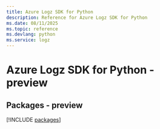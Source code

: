 ```yaml
---
title: Azure Logz SDK for Python
description: Reference for Azure Logz SDK for Python
ms.date: 08/11/2025
ms.topic: reference
ms.devlang: python
ms.service: logz
---
```

# Azure Logz SDK for Python - preview
## Packages - preview
[!INCLUDE [packages](logz-index.md)]